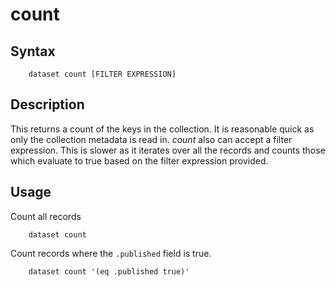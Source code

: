 
# count

## Syntax

```
    dataset count [FILTER EXPRESSION]
```

## Description

This returns a count of the keys in the collection. It is reasonable quick as only the
collection metadata is read in. *count* also can accept a filter expression. This is slower
as it iterates over all the records and counts those which evaluate to true based on the
filter expression provided.

## Usage

Count all records

```shell
    dataset count
```

Count records where the `.published` field is true.

```shell
    dataset count '(eq .published true)'
```


